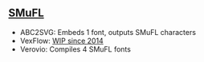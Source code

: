 ## [SMuFL](https://www.smufl.org/)

- ABC2SVG: Embeds 1 font, outputs SMuFL characters
- VexFlow: [WIP since 2014](https://github.com/0xfe/vexflow/issues/181)
- Verovio: Compiles 4 SMuFL fonts
